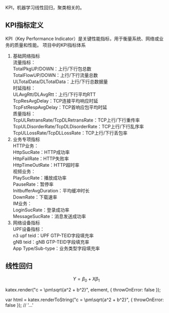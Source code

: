 KPI，机器学习线性回归，聚类相关的。


## KPI指标定义
KPI（Key Performance Indicator）是关键性能指标，用于衡量系统、网络或业务的质量和性能。
项目中的KPI指标体系
1. 基础网络指标     
流量指标：      
TotalPkgUP/DOWN：上行/下行包总数     
TotalFlowUP/DOWN：上行/下行流量总数          
ULTotalData/DLTotalData：上行/下行总数据量           
时延指标：        
ULAvgRtt/DLAvgRtt：上行/下行平均RTT        
TcpResAvgDelay：TCP连接平均响应时延       
TcpFstRespAvgDelay：TCP首响应包平均时延          
质量指标：            
TcpULRetransRate/TcpDLRetransRate：TCP上行/下行重传率         
TcpULDisorderRate/TcpDLDisorderRate：TCP上行/下行乱序率          
TcpULLossRate/TcpDLLossRate：TCP上行/下行丢包率         
2. 业务专项指标         
HTTP业务：        
HttpSucRate：HTTP成功率         
HttpFailRate：HTTP失败率          
HttpTimeOutRate：HTTP超时率         
视频业务：             
PlaySucRate：播放成功率           
PauseRate：暂停率         
InitbufferAvgDuration：平均缓冲时长       
DownRate：下载速率         
IM业务：        
LoginSucRate：登录成功率            
MessageSucRate：消息发送成功率         
3. 网络设备指标          
UPF设备指标：                           
n3 upf teid：UPF GTP-TEID字段填充率             
gNB teid：gNB GTP-TEID字段填充率              
App Type/Sub-type：业务类型字段填充率           


## 线性回归

$$
Y = \beta_0 + X\beta_1
$$

katex.render("c = \\pm\\sqrt{a^2 + b^2}", element, {
    throwOnError: false
});

var html = katex.renderToString("c = \\pm\\sqrt{a^2 + b^2}", {
    throwOnError: false
});
// '<span class="katex">...</span>'